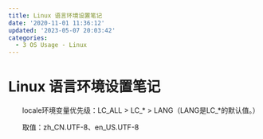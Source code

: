 ```yaml
---
title: Linux 语言环境设置笔记
date: '2020-11-01 11:36:12'
updated: '2023-05-07 20:03:42'
categories:
  - 3 OS Usage - Linux
---
```


# Linux 语言环境设置笔记

　　locale环境变量优先级：LC_ALL > LC_* > LANG（LANG是LC_*的默认值。）

　　取值：zh_CN.UTF-8、en_US.UTF-8

